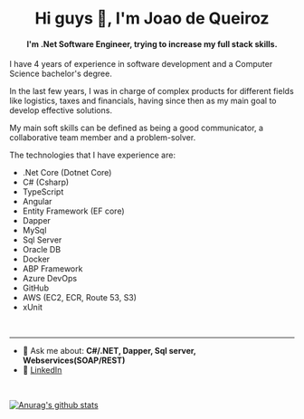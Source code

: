 <h1 align="center">Hi guys 👋, I'm Joao de Queiroz</h1>

<h4 align="center">
  I'm .Net Software Engineer, trying to increase my full stack skills.
</h4>

<p align="left">
I have 4 years of experience in software development and a Computer Science bachelor's degree.

In the last few years, I was in charge of complex products for different fields like logistics, taxes and financials, having since then as my main goal to develop effective solutions.

My main soft skills can be defined as being a good communicator, a collaborative team member and a problem-solver.

The technologies that I have experience are:

- .Net Core (Dotnet Core)
- C# (Csharp)
- TypeScript
- Angular
- Entity Framework (EF core)
- Dapper
- MySql
- Sql Server
- Oracle DB
- Docker
- ABP Framework
- Azure DevOps
- GitHub
- AWS (EC2, ECR, Route 53, S3)
- xUnit
</p>
  

<br>
<hr>

- 💬 Ask me about: **C#/.NET, Dapper, Sql server, Webservices(SOAP/REST)**
- 💼 [LinkedIn](https://www.linkedin.com/in/joaogqueiroz/?locale=en_US)

<br>

[![Anurag's github stats](https://github-readme-stats.vercel.app/api?username=joaogqueiroz&theme=dark&layout=compact)](https://github.com/anuraghazra/github-readme-stats)

<br>


